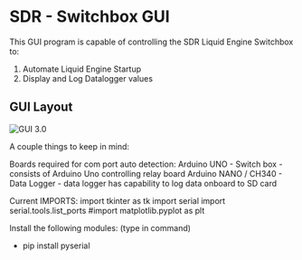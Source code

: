 # SDR - Switchbox GUI
This GUI program is capable of controlling the SDR Liquid Engine Switchbox to:
1) Automate Liquid Engine Startup
2) Display and Log Datalogger values

## GUI Layout
![GUI 3.0](https://github.com/nchennoju/SDR-Switch-Box/blob/master/img/v6.jpg)


A couple things to keep in mind:

Boards required for com port auto detection:
	Arduino UNO - Switch box
		- consists of Arduino Uno controlling relay board
	Arduino NANO / CH340 - Data Logger
		- data logger has capability to log data onboard to SD card


Current IMPORTS:
import tkinter as tk
import serial
import serial.tools.list_ports
#import matplotlib.pyplot as plt


Install the following modules: (type in command)
* pip install pyserial
